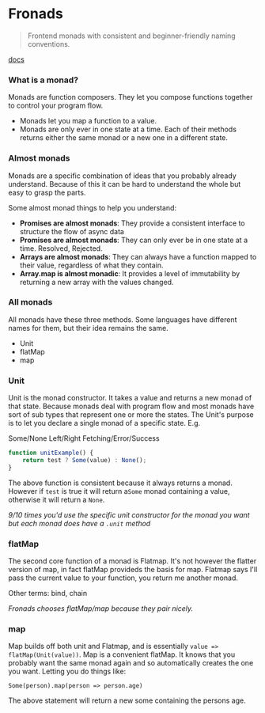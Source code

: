 # Fronads

> Frontend monads with consistent and beginner-friendly naming conventions. 

[docs](https://blueflag.github.io/fronads/)

### What is a monad? 
Monads are function composers. They let you compose functions together to control your program flow.

* Monads let you map a function to a value. 
* Monads are only ever in one state at a time. Each of their methods returns either the same monad or a new one in a different state. 


### Almost monads
Monads are a specific combination of ideas that you probably already understand. Because of this it can be hard to understand the whole but easy to grasp the parts. 

Some almost monad things to help you understand:

* __Promises are almost monads__: They provide a consistent interface to structure the flow of async data
* __Promises are almost monads__: They can only ever be in one state at a time. Resolved, Rejected.
* __Arrays are almost monads__: They can always have a function mapped to their value, regardless of what they contain. 
* __Array.map is almost monadic__: It provides a level of immutability by returning a new array with the values changed.

### All monads 
All monads have these three methods. Some languages have different names for them, but their idea remains the same.

* Unit 
* flatMap 
* map

### Unit
Unit is the monad constructor. It takes a value and returns a new monad of that state.
Because monads deal with program flow and most monads have sort of sub types that represent one or more the states. The Unit's purpose is to let you declare a single monad of a specific state. E.g.

Some/None
Left/Right
Fetching/Error/Success

```js
function unitExample() {
    return test ? Some(value) : None();
}
```

The above function is consistent because it always returns a monad. However if `test` is true it will return a`Some` monad containing a value, otherwise it will return a `None`.

*9/10 times you'd use the specific unit constructor for the monad you want but each monad does have a `.unit` method*

### flatMap
The second core function of a monad is Flatmap. It's not however the flatter version of map, in fact flatMap provideds the basis for map. 
Flatmap says I'll pass the current value to your function, you return me another monad. 

Other terms: bind, chain

*Fronads chooses flatMap/map because they pair nicely.*
### map

Map builds off both unit and Flatmap, and  is essentially `value => flatMap(Unit(value))`.
Map is a convenient flatMap. It knows that you probably want the same monad again and so automatically creates the one you want. Letting you do things like:

```
Some(person).map(person => person.age) 
```

The above statement will return a new some containing the persons age. 





